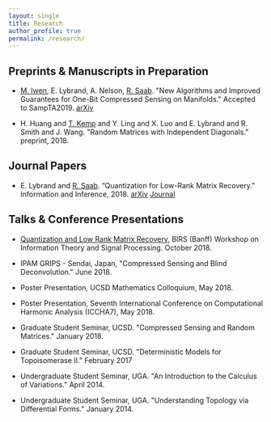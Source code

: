 ```yaml
---
layout: single
title: Research
author_profile: true
permalink: /research/
---
```


## Preprints & Manuscripts in Preparation

- [M. Iwen](https://users.math.msu.edu/users/markiwen/), E. Lybrand, A. Nelson, [R. Saab]((http://www.math.ucsd.edu/~rsaab/)). "New Algorithms and Improved Guarantees for One-Bit Compressed Sensing on Manifolds." Accepted to SampTA2019. [arXiv](https://arxiv.org/abs/1902.03726)

- H. Huang and [T. Kemp](http://www.math.ucsd.edu/~tkemp/) and Y. Ling and X. Luo and E. Lybrand and R. Smith and J. Wang. "Random Matrices with Independent Diagonals." preprint, 2018.

## Journal Papers

- E. Lybrand and [R. Saab](http://www.math.ucsd.edu/~rsaab/). “Quantization for Low-Rank Matrix Recovery." Information and Inference, 2018.  [arXiv](https://arxiv.org/abs/1709.09803) [Journal](https://academic.oup.com/imaiai/advance-article/doi/10.1093/imaiai/iay007/5004444)

## Talks & Conference Presentations

- [Quantization and Low Rank Matrix Recovery](https://www.birs.ca/events/2018/5-day-workshops/18w5162/videos/watch/201810301105-Lybrand.html), BIRS (Banff) Workshop on Information Theory and Signal Processing. October 2018.

- IPAM GRIPS - Sendai, Japan, "Compressed Sensing and Blind Deconvolution." June 2018.

- Poster Presentation, UCSD Mathematics Colloquium, May 2018.

- Poster Presentation, Seventh International Conference on Computational Harmonic Analysis (ICCHA7),
May 2018.

- Graduate Student Seminar, UCSD. "Compressed Sensing and Random Matrices." January 2018.

- Graduate Student Seminar, UCSD. "Deterministic Models for Topoisomerase II." February 2017

- Undergraduate Student Seminar, UGA. "An Introduction to the Calculus of Variations." April 2014.

- Undergraduate Student Seminar, UGA. "Understanding Topology via Differential Forms." January 2014.

